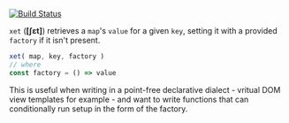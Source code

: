 [![Build Status](https://travis-ci.org/barneycarroll/xet.svg?branch=master)](https://travis-ci.org/barneycarroll/xet)

`xet` (**[ʃɛt]**) retrieves a `map`'s `value` for a given `key`, setting it with a provided `factory` if it isn't present.

```js
xet( map, key, factory )
// where
const factory = () => value
```

This is useful when writing in a point-free declarative dialect - vritual DOM view templates for example - and want to write functions that can conditionally run setup in the form of the factory.
